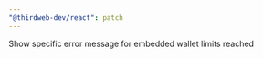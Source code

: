 ```yaml
---
"@thirdweb-dev/react": patch
---
```


Show specific error message for embedded wallet limits reached
